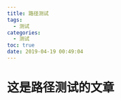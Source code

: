 ```yaml
---
title: 路径测试
tags:
  - 测试
categories:
  - 测试
toc: true
date: 2019-04-19 00:49:04
---
```


# 这是路径测试的文章